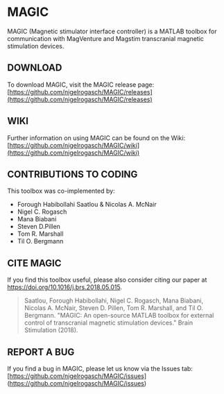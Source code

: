 # MAGIC
MAGIC (Magnetic stimulator interface controller) is a MATLAB toolbox for communication with MagVenture and Magstim transcranial magnetic stimulation devices.

## DOWNLOAD
To download MAGIC, visit the MAGIC release page: [https://github.com/nigelrogasch/MAGIC/releases](https://github.com/nigelrogasch/MAGIC/releases)

## WIKI
Further information on using MAGIC can be found on the Wiki: [https://github.com/nigelrogasch/MAGIC/wiki](https://github.com/nigelrogasch/MAGIC/wiki) 

## CONTRIBUTIONS TO CODING
This toolbox was co-implemented by:
- Forough Habibollahi Saatlou & Nicolas A. McNair
- Nigel C. Rogasch
- Mana Biabani
- Steven D.Pillen
- Tom R. Marshall
- Til O. Bergmann

## CITE MAGIC
If you find this toolbox useful, please also consider citing our paper at https://doi.org/10.1016/j.brs.2018.05.015. 
> Saatlou, Forough Habibollahi, Nigel C. Rogasch, Mana Biabani, Nicolas A. McNair, Steven D. Pillen, Tom R. Marshall, and Til O. Bergmann. "MAGIC: An open-source MATLAB toolbox for external control of transcranial magnetic stimulation devices." Brain Stimulation (2018).

## REPORT A BUG
If you find a bug in MAGIC, please let us know via the Issues tab: [https://github.com/nigelrogasch/MAGIC/issues] (https://github.com/nigelrogasch/MAGIC/issues) 
